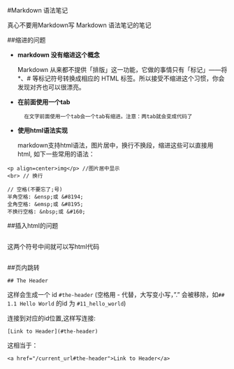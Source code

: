 #Markdown 语法笔记

真心不要用Markdown写 Markdown 语法笔记的笔记

##缩进的问题

- **markdown 没有缩进这个概念**

	Markdown 从来都不提供「排版」这一功能，它做的事情只有「标记」——将*、# 等标记符号转换成相应的 HTML 标签。所以接受不缩进这个习惯，你会发现对齐也可以很漂亮。

- **在前面使用一个tab**
	
		在文字前面使用一个tab会一个tab有缩进。注意：两tab就会变成代码了
	
- **使用html语法实现**

	markdown支持html语法，图片居中，换行不换段，缩进这些可以直接用html, 如下一些常用的语法：

```
<p align=center>img</p> //图片居中显示
<br> // 换行

// 空格(不要忘了;号)
半角空格: &ensp;或 &#8194;
全角空格: &emsp;或 &#8195;
不换行空格: &nbsp;或 &#160;
```

##插入html的问题
```
 ```
 这两个符号中间就可以写html代码 
 ```
```

##页内跳转

```
## The Header
```

这样会生成一个 id `#the-header` (空格用 - 代替，大写变小写，”.” 会被移除，如`## 1.1 Hello World` 的id 为 `#11_hello_world`)

连接到对应的id位置,这样写连接:

```
[Link to Header](#the-header)
```

这相当于：
```
<a href="/current_url#the-header">Link to Header</a>
```








